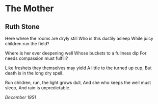 # The Mother
## Ruth Stone
Here where the rooms are dryly still
Who is this dustily asleep
While juicy children run the field?

Where is her ever deepening well
Whose buckets to a fullness dip
For needs compassion must fulfill?

Like freshets they themselves may yield
A little to the turned up cup,
But death is in the long dry spell.

Run children, run, the light grows dull,
And she who keeps the well must sleep,
And rain is unpredictable.


 _December_ _1951_